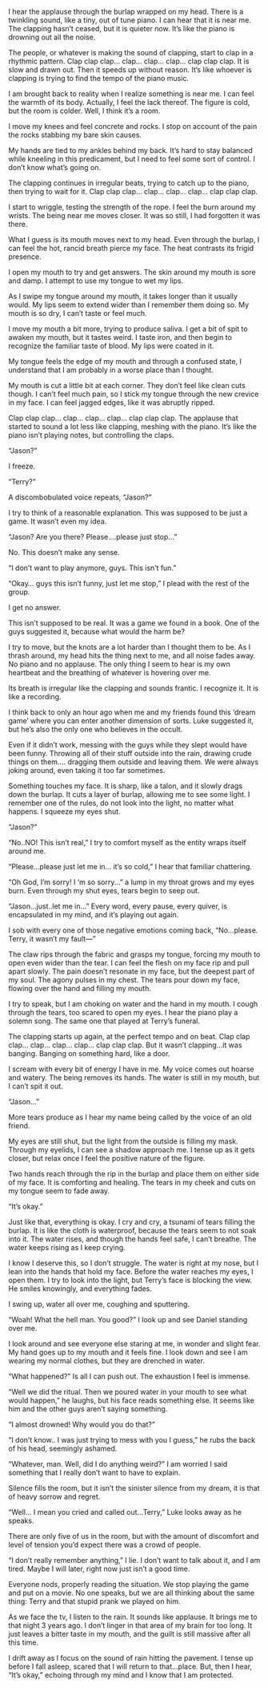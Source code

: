 I hear the applause through the burlap wrapped on my head. There is a twinkling sound, like a tiny, out of tune piano. I can hear that it is near me. The clapping hasn’t ceased, but it is quieter now. It’s like the piano is drowning out all the noise.

The people, or whatever is making the sound of clapping, start to clap in a rhythmic pattern. Clap clap clap… clap… clap… clap… clap clap clap. It is slow and drawn out. Then it speeds up without reason. It’s like whoever is clapping is trying to find the tempo of the piano music.

I am brought back to reality when I realize something is near me. I can feel the warmth of its body. Actually, I feel the lack thereof. The figure is cold, but the room is colder. Well, I think it’s a room.

I move my knees and feel concrete and rocks. I stop on account of the pain the rocks stabbing my bare skin causes.

My hands are tied to my ankles behind my back. It’s hard to stay balanced while kneeling in this predicament, but I need to feel some sort of control. I don’t know what’s going on. 

The clapping continues in irregular beats, trying to catch up to the piano, then trying to wait for it. Clap clap clap… clap… clap… clap… clap clap clap.

I start to wriggle, testing the strength of the rope. I feel the burn around my wrists. The being near me moves closer. It was so still, I had forgotten it was there. 

What I guess is its mouth moves next to my head. Even through the burlap, I can feel the hot, rancid breath pierce my face. The heat contrasts its frigid presence.

I open my mouth to try and get answers. The skin around my mouth is sore and damp. I attempt to use my tongue to wet my lips. 

As I swipe my tongue around my mouth, it takes longer than it usually would. My lips seem to extend wider than I remember them doing so. My mouth is so dry, I can’t taste or feel much.

I move my mouth a bit more, trying to produce saliva. I get a bit of spit to awaken my mouth, but it tastes weird. I taste iron, and then begin to recognize the familiar taste of blood. My lips were coated in it. 

My tongue feels the edge of my mouth and through a confused state, I understand that I am probably in a worse place than I thought.

My mouth is cut a little bit at each corner. They don’t feel like clean cuts though. I can’t feel much pain, so I stick my tongue through the new crevice in my face. I can feel jagged edges, like it was abruptly ripped.

Clap clap clap… clap… clap… clap… clap clap clap. The applause that started to sound a lot less like clapping, meshing with the piano. It’s like the piano isn’t playing notes, but controlling the claps.

“Jason?”

I freeze.

“Terry?”

A discombobulated voice repeats, “Jason?”

I try to think of a reasonable explanation. This was supposed to be just a game. It wasn’t even my idea.

“Jason? Are you there? Please….please just stop…”

No. This doesn’t make any sense.

“I don’t want to play anymore, guys. This isn’t fun.”

“Okay… guys this isn’t funny, just let me stop,” I plead with the rest of the group.

I get no answer.

This isn’t supposed to be real. It was a game we found in a book. One of the guys suggested it, because what would the harm be?

I try to move, but the knots are a lot harder than I thought them to be. As I thrash around, my head hits the thing next to me, and all noise fades away. No piano and no applause. The only thing I seem to hear is my own heartbeat and the breathing of whatever is hovering over me.

Its breath is irregular like the clapping and sounds frantic. I recognize it. It is like a recording.

I think back to only an hour ago when me and my friends found this ‘dream game’ where you can enter another dimension of sorts. Luke suggested it, but he’s also the only one who believes in the occult.

Even if it didn’t work, messing with the guys while they slept would have been funny. Throwing all of their stuff outside into the rain, drawing crude things on them…. dragging them outside and leaving them. We were always joking around, even taking it too far sometimes.

Something touches my face. It is sharp, like a talon, and it slowly drags down the burlap. It cuts a layer of burlap, allowing me to see some light. I remember one of the rules, do not look into the light, no matter what happens. I squeeze my eyes shut.

“Jason?”

“No..NO! This isn’t real,” I try to comfort myself as the entity wraps itself around me.

“Please…please just let me in… it’s so cold,” I hear that familiar chattering.

“Oh God, I’m sorry! I ‘m so sorry...” a lump in my throat grows and my eyes burn. Even through my shut eyes, tears begin to seep out.

“Jason…just..let me in…” Every word, every pause, every quiver, is encapsulated in my mind, and it’s playing out again.

I sob with every one of those negative emotions coming back, “No…please. Terry, it wasn’t my fault—”

The claw rips through the fabric and grasps my tongue, forcing my mouth to open even wider than the tear. I can feel the flesh on my face rip and pull apart slowly. The pain doesn’t resonate in my face, but the deepest part of my soul. The agony pulses in my chest. The tears pour down my face, flowing over the hand and filling my mouth.

I try to speak, but I am choking on water and the hand in my mouth. I cough through the tears, too scared to open my eyes. I hear the piano play a solemn song. The same one that played at Terry’s funeral.

The clapping starts up again, at the perfect tempo and on beat. Clap clap clap… clap… clap… clap… clap clap clap. But it wasn’t clapping…it was banging. Banging on something hard, like a door.

I scream with every bit of energy I have in me. My voice comes out hoarse and watery. The being removes its hands. The water is still in my mouth, but I can’t spit it out.

“Jason…”

More tears produce as I hear my name being called by the voice of an old friend.

My eyes are still shut, but the light from the outside is filling my mask. Through my eyelids, I can see a shadow approach me. I tense up as it gets closer, but relax once I feel the positive nature of the figure.

Two hands reach through the rip in the burlap and place them on either side of my face. It is comforting and healing. The tears in my cheek and cuts on my tongue seem to fade away.

“It’s okay.”

Just like that, everything is okay. I cry and cry, a tsunami of tears filling the burlap. It is like the cloth is waterproof, because the tears seem to not soak into it. The water rises, and though the hands feel safe, I can’t breathe. The water keeps rising as I keep crying.

I know I deserve this, so I don’t struggle. The water is right at my nose, but I lean into the hands that hold my face. Before the water reaches my eyes, I open them. I try to look into the light, but Terry’s face is blocking the view. He smiles knowingly, and everything fades.

I swing up, water all over me, coughing and sputtering.

“Woah! What the hell man. You good?” I look up and see Daniel standing over me.

I look around and see everyone else staring at me, in wonder and slight fear. My hand goes up to my mouth and it feels fine. I look down and see I am wearing my normal clothes, but they are drenched in water.

“What happened?” Is all I can push out. The exhaustion I feel is immense.

“Well we did the ritual. Then we poured water in your mouth to see what would happen,” he laughs, but his face reads something else. It seems like him and the other guys aren’t saying something.

“I almost drowned! Why would you do that?”

“I don’t know.. I was just trying to mess with you I guess,” he rubs the back of his head, seemingly ashamed.

“Whatever, man. Well, did I do anything weird?” I am worried I said something that I really don’t want to have to explain.

Silence fills the room, but it isn’t the sinister silence from my dream, it is that of heavy sorrow and regret.

“Well… I mean you cried and called out…Terry,” Luke looks away as he speaks.

There are only five of us in the room, but with the amount of discomfort and level of tension you’d expect there was a crowd of people.

“I don’t really remember anything,” I lie. I don’t want to talk about it, and I am tired. Maybe I will later, right now just isn’t a good time.

Everyone nods, properly reading the situation. We stop playing the game and put on a movie. No one speaks, but we are all thinking about the same thing: Terry and that stupid prank we played on him.

As we face the tv, I listen to the rain. It sounds like applause. It brings me to that night 3 years ago. I don’t linger in that area of my brain for too long. It just leaves a bitter taste in my mouth, and the guilt is still massive after all this time.

I drift away as I focus on the sound of rain hitting the pavement. I tense up before I fall asleep, scared that I will return to that…place. But, then I hear, “It’s okay,” echoing through my mind and I know that I am protected.